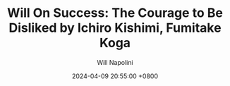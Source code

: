 ---
title: "Will On Success: The Courage to Be Disliked by Ichiro Kishimi, Fumitake Koga"
author: Will Napolini
date: 2024-04-09 20:55:00 +0800
categories: [Mindset, Book-summaries]
tags:
  [
    the-courage-to-be-disliked,
    ichiro-kishimi,
    fumitake-koga,
    self-help,
    psychology,
    human-relations,
    personal-growth,
    existentialism,
    acceptance,
    disliked,
    courage,
    parenting,
    relationships,
    self-esteem,
    adlerian-psychology,
    individuality,
    emotional-wellbeing,
    authenticity,
    life-philosophy,
    positive-thinking,
    self-actualization,
    mental-health,
    happiness,
    personal-development
  ]
image: https://pbs.twimg.com/media/GO1_Vc4WoAAThTt?format=jpg&name=large
alt: "Will On Success: The Courage to Be Disliked by Ichiro Kishimi, Fumitake Koga"
fallback:
  -
  # Replace with the URL of your backup image
  -
  # Replace with the URL of your backup image
---